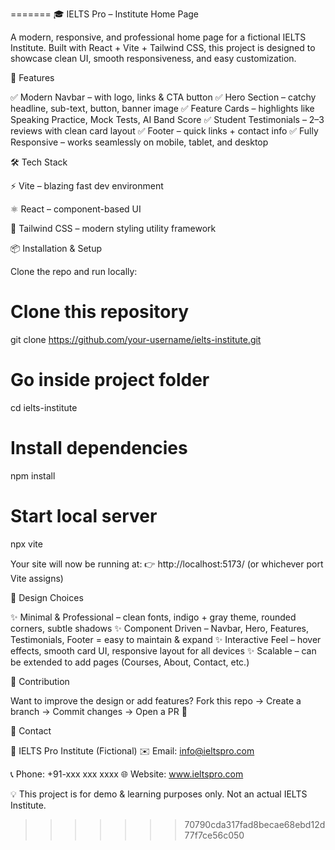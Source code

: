 =======
🎓 IELTS Pro – Institute Home Page

A modern, responsive, and professional home page for a fictional IELTS Institute.
Built with React + Vite + Tailwind CSS, this project is designed to showcase clean UI, smooth responsiveness, and easy customization.

🚀 Features

✅ Modern Navbar – with logo, links & CTA button
✅ Hero Section – catchy headline, sub-text, button, banner image
✅ Feature Cards – highlights like Speaking Practice, Mock Tests, AI Band Score
✅ Student Testimonials – 2–3 reviews with clean card layout
✅ Footer – quick links + contact info
✅ Fully Responsive – works seamlessly on mobile, tablet, and desktop

🛠️ Tech Stack

⚡ Vite
 – blazing fast dev environment

⚛️ React
 – component-based UI

🎨 Tailwind CSS
 – modern styling utility framework

📦 Installation & Setup

Clone the repo and run locally:

# Clone this repository
git clone https://github.com/your-username/ielts-institute.git

# Go inside project folder
cd ielts-institute

# Install dependencies
npm install

# Start local server
npx vite


Your site will now be running at:
👉 http://localhost:5173/ (or whichever port Vite assigns)

🎨 Design Choices

✨ Minimal & Professional – clean fonts, indigo + gray theme, rounded corners, subtle shadows
✨ Component Driven – Navbar, Hero, Features, Testimonials, Footer = easy to maintain & expand
✨ Interactive Feel – hover effects, smooth card UI, responsive layout for all devices
✨ Scalable – can be extended to add pages (Courses, About, Contact, etc.)

🤝 Contribution

Want to improve the design or add features?
Fork this repo → Create a branch → Commit changes → Open a PR 🚀

📧 Contact

📍 IELTS Pro Institute (Fictional)
✉️ Email: info@ieltspro.com

📞 Phone: +91-xxx xxx xxxx
🌐 Website: www.ieltspro.com

💡 This project is for demo & learning purposes only. Not an actual IELTS Institute.
>>>>>>> 70790cda317fad8becae68ebd12d77f7ce56c050
